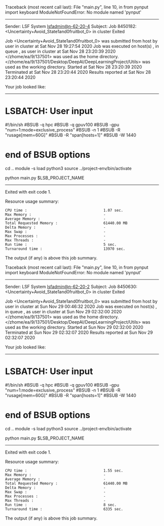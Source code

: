 Traceback (most recent call last):
  File "main.py", line 10, in <module>
    from pynput import keyboard
ModuleNotFoundError: No module named 'pynput'

------------------------------------------------------------
Sender: LSF System <lsfadmin@n-62-20-4>
Subject: Job 8450182: <Uncertainty+Avoid_State1and0fruitbot_0> in cluster <dcc> Exited

Job <Uncertainty+Avoid_State1and0fruitbot_0> was submitted from host <gbarlogin1> by user <s183914> in cluster <dcc> at Sat Nov 28 19:27:54 2020
Job was executed on host(s) <n-62-20-4>, in queue <gpuv100>, as user <s183914> in cluster <dcc> at Sat Nov 28 23:20:39 2020
</zhome/ea/9/137501> was used as the home directory.
</zhome/ea/9/137501/Desktop/DeepAI/DeepLearningProject/Utils> was used as the working directory.
Started at Sat Nov 28 23:20:39 2020
Terminated at Sat Nov 28 23:20:44 2020
Results reported at Sat Nov 28 23:20:44 2020

Your job looked like:

------------------------------------------------------------
# LSBATCH: User input
#!/bin/sh
#BSUB -q hpc
#BSUB -q gpuv100
#BSUB -gpu "num=1:mode=exclusive_process"
#BSUB -n 1
#BSUB -R "rusage[mem=60G]"
#BSUB -R "span[hosts=1]"
#BSUB -W 1440
# end of BSUB options
cd ..
module -s load python3
source ../project-env/bin/activate

python main.py $LSB_PROJECT_NAME


------------------------------------------------------------

Exited with exit code 1.

Resource usage summary:

    CPU time :                                   1.07 sec.
    Max Memory :                                 -
    Average Memory :                             -
    Total Requested Memory :                     61440.00 MB
    Delta Memory :                               -
    Max Swap :                                   -
    Max Processes :                              -
    Max Threads :                                -
    Run time :                                   5 sec.
    Turnaround time :                            13970 sec.

The output (if any) is above this job summary.

Traceback (most recent call last):
  File "main.py", line 10, in <module>
    from pynput import keyboard
ModuleNotFoundError: No module named 'pynput'

------------------------------------------------------------
Sender: LSF System <lsfadmin@n-62-20-2>
Subject: Job 8450630: <Uncertainty+Avoid_State1and0fruitbot_0> in cluster <dcc> Exited

Job <Uncertainty+Avoid_State1and0fruitbot_0> was submitted from host <gbarlogin1> by user <s183914> in cluster <dcc> at Sun Nov 29 00:46:32 2020
Job was executed on host(s) <n-62-20-2>, in queue <gpuv100>, as user <s183914> in cluster <dcc> at Sun Nov 29 02:32:00 2020
</zhome/ea/9/137501> was used as the home directory.
</zhome/ea/9/137501/Desktop/DeepAI/DeepLearningProject/Utils> was used as the working directory.
Started at Sun Nov 29 02:32:00 2020
Terminated at Sun Nov 29 02:32:07 2020
Results reported at Sun Nov 29 02:32:07 2020

Your job looked like:

------------------------------------------------------------
# LSBATCH: User input
#!/bin/sh
#BSUB -q hpc
#BSUB -q gpuv100
#BSUB -gpu "num=1:mode=exclusive_process"
#BSUB -n 1
#BSUB -R "rusage[mem=60G]"
#BSUB -R "span[hosts=1]"
#BSUB -W 1440
# end of BSUB options
cd ..
module -s load python3
source ../project-env/bin/activate

python main.py $LSB_PROJECT_NAME


------------------------------------------------------------

Exited with exit code 1.

Resource usage summary:

    CPU time :                                   1.55 sec.
    Max Memory :                                 -
    Average Memory :                             -
    Total Requested Memory :                     61440.00 MB
    Delta Memory :                               -
    Max Swap :                                   -
    Max Processes :                              -
    Max Threads :                                -
    Run time :                                   8 sec.
    Turnaround time :                            6335 sec.

The output (if any) is above this job summary.

